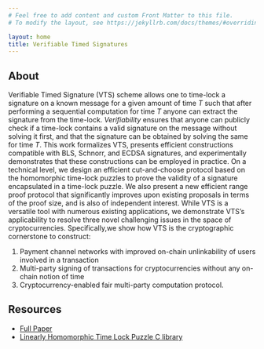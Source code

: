 ```yaml
---
# Feel free to add content and custom Front Matter to this file.
# To modify the layout, see https://jekyllrb.com/docs/themes/#overriding-theme-defaults

layout: home
title: Verifiable Timed Signatures
---
```


## About

Verifiable Timed Signature (VTS) scheme allows one to time-lock a signature on a
known message for a given amount of time *T* such that after performing a sequential
computation for time *T* anyone can extract the signature from the time-lock.
*Verifiability* ensures that anyone can publicly check if a time-lock contains
a valid signature on the message without solving it first, and that the signature
can be obtained by solving the same for time *T*. This work formalizes VTS, presents
efficient constructions compatible with BLS, Schnorr, and ECDSA signatures, and
experimentally demonstrates that these constructions can be employed
in practice. On a technical level, we design an efficient cut-and-choose protocol
based on the homomorphic time-lock puzzles to prove the validity of a signature
encapsulated in a time-lock puzzle. We also present a new efficient range
proof protocol that significantly improves upon existing proposals in terms of
the proof size, and is also of independent interest. While VTS is a versatile tool
with numerous existing applications, we demonstrate VTS’s applicability to
resolve three novel challenging issues in the space of cryptocurrencies.
Specifically,we show how VTS is the cryptographic cornerstone to construct: 
1. Payment channel networks with improved on-chain unlinkability of users involved
in a transaction 
2. Multi-party signing of transactions for cryptocurrencies without any on-chain notion of time 
3. Cryptocurrency-enabled fair multi-party computation protocol.

## Resources

- [Full Paper]()
- [Linearly Homomorphic Time Lock Puzzle C library](https://github.com/verifiable-timed-signatures/liblhtlp)

